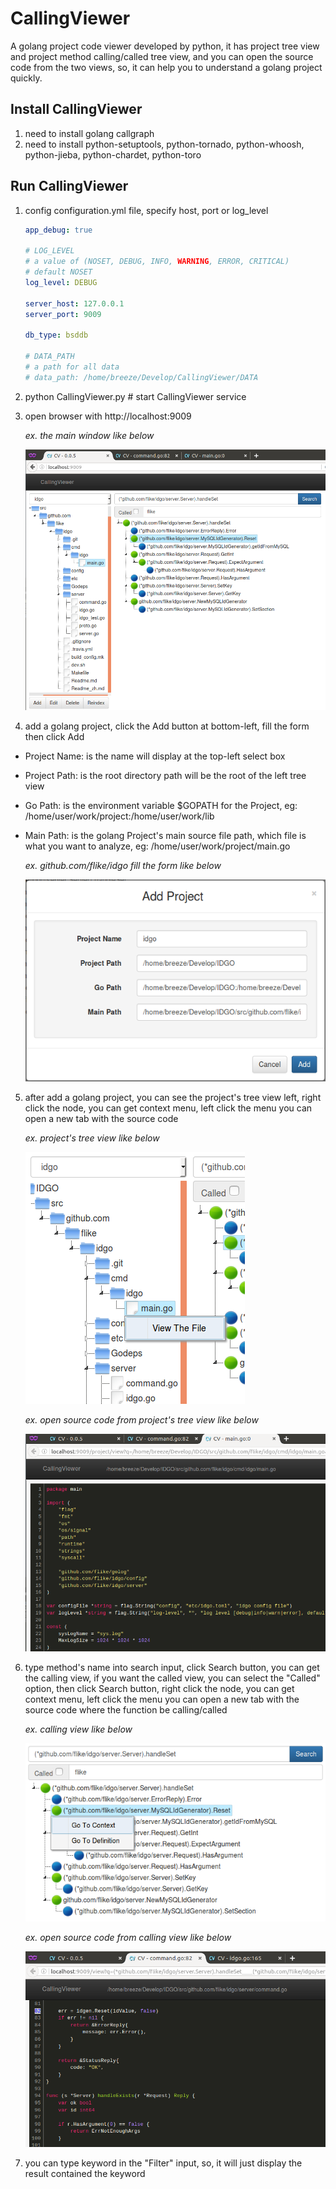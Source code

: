 CallingViewer
=============
A golang project code viewer developed by python, it has project tree view and project method calling/called tree view, and you can open the source code from the two views, so, it can help you to understand a golang project quickly.

Install CallingViewer
---------------------
1. need to install golang callgraph
2. need to install python-setuptools, python-tornado, python-whoosh, python-jieba, python-chardet, python-toro

Run CallingViewer
-----------------
1. config configuration.yml file, specify host, port or log_level
   ```yaml
   app_debug: true

   # LOG_LEVEL
   # a value of (NOSET, DEBUG, INFO, WARNING, ERROR, CRITICAL)
   # default NOSET
   log_level: DEBUG

   server_host: 127.0.0.1
   server_port: 9009

   db_type: bsddb

   # DATA_PATH
   # a path for all data
   # data_path: /home/breeze/Develop/CallingViewer/DATA
   ```
2. python CallingViewer.py # start CallingViewer service
3. open browser with http://localhost:9009

   _ex. the main window like below_

   ![Alt text](/doc/main_window.png?raw=true "main_window")

4. add a golang project, click the Add button at bottom-left, fill the form then click Add
 * Project Name: is the name will display at the top-left select box
 * Project Path: is the root directory path will be the root of the left tree view
 * Go Path: is the environment variable $GOPATH for the Project, eg: /home/user/work/project:/home/user/work/lib
 * Main Path: is the golang Project's main source file path, which file is what you want to analyze, eg: /home/user/work/project/main.go

   _ex. github.com/flike/idgo fill the form like below_

   ![Alt text](/doc/add_project.png?raw=true "add_project")

5. after add a golang project, you can see the project's tree view left, right click the node, you can get context menu, left click the menu you can open a new tab with the source code

   _ex. project's tree view like below_

   ![Alt text](/doc/project_tree_view_with_context_menu.png?raw=true "project_tree_view_with_context_menu")

   _ex. open source code from project's tree view like below_

   ![Alt text](/doc/open_source_code_by_project_context_menu.png?raw=true "open_source_code_by_project_context_menu")

6. type method's name into search input, click Search button, you can get the calling view, if you want the called view, you can select the "Called" option, then click Search button, right click the node, you can get context menu, left click the menu you can open a new tab with the source code where the function be calling/called

   _ex. calling view like below_

   ![Alt text](/doc/calling_tree_view_with_context_menu.png?raw=true "calling_tree_view_with_context_menu")

   _ex. open source code from calling view like below_

   ![Alt text](/doc/open_source_code_by_tree_context_menu.png?raw=true "open_source_code_by_tree_context_menu")

7. you can type keyword in the "Filter" input, so, it will just display the result contained the keyword
